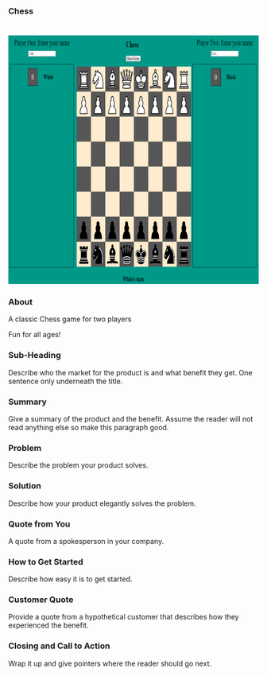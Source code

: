 ### Chess

# <p align="center">
  <img width="800" height="500" src="title-screen.png">
  </p>

### About

A classic Chess game for two players

Fun for all ages! 


### Sub-Heading
Describe who the market for the product is and what benefit they get. One sentence only underneath the title.

### Summary
Give a summary of the product and the benefit. Assume the reader will not read anything else so make this paragraph good.

### Problem
Describe the problem your product solves.

### Solution
Describe how your product elegantly solves the problem.

### Quote from You
A quote from a spokesperson in your company.

### How to Get Started
Describe how easy it is to get started.

### Customer Quote
Provide a quote from a hypothetical customer that describes how they experienced the benefit.

### Closing and Call to Action
Wrap it up and give pointers where the reader should go next.
